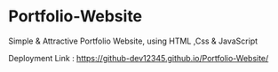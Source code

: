 # Portfolio-Website
Simple &amp; Attractive Portfolio Website, using HTML ,Css &amp; JavaScript 

Deployment Link : https://github-dev12345.github.io/Portfolio-Website/
